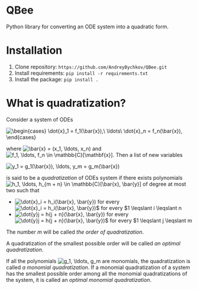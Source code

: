 # QBee
Python library for converting an ODE system into a quadratic form.

# Installation

1. Clone repository: `https://github.com/AndreyBychkov/QBee.git` 
2. Install requirements: `pip install -r requirements.txt`
3. Install the package: `pip install .`

# What is quadratization?

Consider a system of ODEs

![\begin{cases}     \dot{x}_1 = f_1(\bar{x}),\\     \ldots\\     \dot{x}_n = f_n(\bar{x}),   \end{cases}](https://render.githubusercontent.com/render/math?math=%5Cbegin%7Bcases%7D%20%20%20%20%20%5Cdot%7Bx%7D_1%20%3D%20f_1(%5Cbar%7Bx%7D)%2C%5C%5C%20%20%20%20%20%5Cldots%5C%5C%20%20%20%20%20%5Cdot%7Bx%7D_n%20%3D%20f_n(%5Cbar%7Bx%7D)%2C%20%20%20%5Cend%7Bcases%7D)

where ![\bar{x} = (x_1, \ldots, x_n)](https://render.githubusercontent.com/render/math?math=%5Cbar%7Bx%7D%20%3D%20(x_1%2C%20%5Cldots%2C%20x_n))
and ![f_1, \ldots, f_n \in \mathbb{C}\[\mathbf{x}\]](https://render.githubusercontent.com/render/math?math=f_1%2C%20%5Cldots%2C%20f_n%20%5Cin%20%5Cmathbb%7BC%7D%5B%5Cmathbf%7Bx%7D%5D).
Then a list of new variables 

![y_1 = g_1(\bar{x}), \ldots, y_m = g_m(\bar{x})](https://render.githubusercontent.com/render/math?math=y_1%20%3D%20g_1(%5Cbar%7Bx%7D)%2C%20%5Cldots%2C%20y_m%20%3D%20g_m(%5Cbar%7Bx%7D))

is said to be a *quadratization* of ODEs system if there exists polynomials ![h_1, \ldots, h_{m + n} \in \mathbb{C}\[\bar{x}, \bar{y}\]](https://render.githubusercontent.com/render/math?math=h_1%2C%20%5Cldots%2C%20h_%7Bm%20%2B%20n%7D%20%5Cin%20%5Cmathbb%7BC%7D%5B%5Cbar%7Bx%7D%2C%20%5Cbar%7By%7D%5D)
of degree at most two such that

* ![\dot{x}_i = h_i(\bar{x}, \bar{y})](https://render.githubusercontent.com/render/math?math=%5Cdot%7Bx%7D_i%20%3D%20h_i(%5Cbar%7Bx%7D%2C%20%5Cbar%7By%7D))
for every ![\dot{x}_i = h_i(\bar{x}, \bar{y})$ for every $1 \leqslant i \leqslant n](https://render.githubusercontent.com/render/math?math=%5Cdot%7Bx%7D_i%20%3D%20h_i(%5Cbar%7Bx%7D%2C%20%5Cbar%7By%7D)%24%20for%20every%20%241%20%5Cleqslant%20i%20%5Cleqslant%20n)
* ![\dot{y}_j = h_{j + n}(\bar{x}, \bar{y})](https://render.githubusercontent.com/render/math?math=%5Cdot%7By%7D_j%20%3D%20h_%7Bj%20%2B%20n%7D(%5Cbar%7Bx%7D%2C%20%5Cbar%7By%7D))
for every ![\dot{y}_j = h_{j + n}(\bar{x}, \bar{y})$ for every $1 \leqslant j \leqslant m](https://render.githubusercontent.com/render/math?math=%5Cdot%7By%7D_j%20%3D%20h_%7Bj%20%2B%20n%7D(%5Cbar%7Bx%7D%2C%20%5Cbar%7By%7D)%24%20for%20every%20%241%20%5Cleqslant%20j%20%5Cleqslant%20m)

The number *m* will be called *the order of quadratization*.

A quadratization of the smallest possible order will be called  *an optimal quadratization*.

If all the polynomials ![g_1, \ldots, g_m](https://render.githubusercontent.com/render/math?math=g_1%2C%20%5Cldots%2C%20g_m)
are monomials, the quadratization is called *a monomial quadratization*.
If a monomial quadratization of a system has the smallest possible order among all the monomial quadratizations of the system, it is called an *optimal monomial quadratization*.







